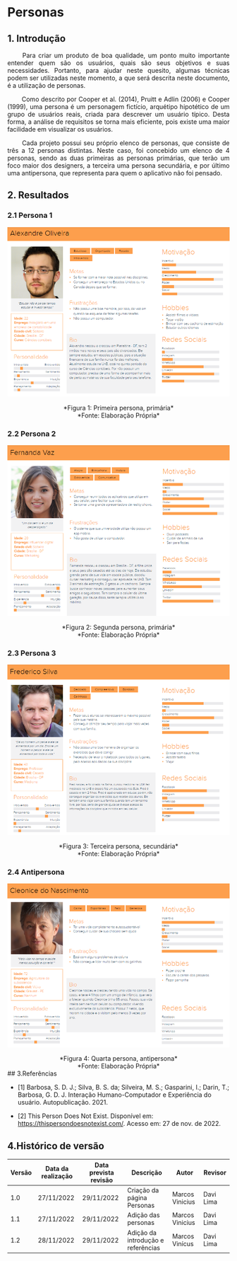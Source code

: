 # Personas

## 1. Introdução

<p align="justify"> &emsp;&emsp; 
    Para criar um produto de boa qualidade, um ponto muito importante entender quem são os usuários, quais são seus objetivos e suas necessidades. Portanto, para ajudar neste quesito, algumas técnicas podem ser utilizadas neste momento, a que será descrita neste documento, é a utilização de personas.
</p>

<p align="justify"> &emsp;&emsp; 
    Como descrito por  Cooper et al. (2014), Pruitt e Adlin (2006) e Cooper (1999), uma persona é um personagem fictício, arquétipo hipotético de um grupo de usuários reais,
    criada para descrever um usuário típico. Desta forma, a análise de requisitos se torna mais eficiente, pois existe uma maior facilidade em visualizar os usuários. 
</p>
<p align="justify"> &emsp;&emsp; 
    Cada projeto possui seu próprio elenco de personas, que consiste de três a 12 personas distintas. Neste caso, foi concebido um elenco de 4 personas, sendo as duas primeiras as personas primárias, que terão um foco maior dos designers, a terceira uma persona secundária, e por último uma antipersona, que representa para quem o aplicativo não foi pensado.
</p>

## 2. Resultados

### 2.1 Persona 1

![imagem](../../Assets/personas/Persona1.png)

<center>
    *Figura 1: Primeira persona, primária*
</center>

<center>
    *Fonte: Elaboração Própria*
</center>

### 2.2 Persona 2

![imagem](../../Assets/personas/Persona2.png)

<center>
    *Figura 2: Segunda persona, primária*
</center>

<center>
    *Fonte: Elaboração Própria*
</center>

### 2.3 Persona 3

![persona3](../../Assets/personas/Persona3.png)

<center>
    *Figura 3: Terceira persona, secundária*
</center>

<center>
    *Fonte: Elaboração Própria*
</center>

### 2.4 Antipersona

![imagem](../../Assets/personas/Persona4.png)

<center>
    *Figura 4: Quarta persona, antipersona*
</center>

<center>
    *Fonte: Elaboração Própria*
</center>
## 3.Referências

- [1] Barbosa, S. D. J.; Silva, B. S. da; Silveira, M. S.; Gasparini, I.; Darin, T.; Barbosa, G. D. J. Interação Humano-Computador e Experiência do usuário. Autopublicação. 2021.

- [2] This Person Does Not Exist. Disponível em: https://thispersondoesnotexist.com/. Acesso em: 27 de nov. de 2022.



## 4.Histórico de versão

| Versão | Data da realização | Data prevista revisão | Descrição | Autor | Revisor |
|--------|------|------|-----------|-------|---------|
| 1.0    | 27/11/2022 | 29/11/2022 | Criação da página Personas | Marcos Vinicius | Davi Lima |
| 1.1    | 27/11/2022 | 29/11/2022 | Adição das personas | Marcos Vinicius | Davi Lima |
| 1.2    | 28/11/2022 | 29/11/2022 | Adição da introdução e referências | Marcos Vinícus | Davi Lima |

